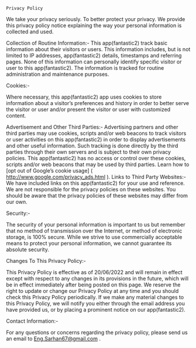 
								                                                    Privacy Policy
								
We take your privacy seriously. To better protect your privacy. We provide this privacy policy notice explaining the way your personal information is collected and used.

Collection of Routine Information:-
This app(fantastic2) track basic information about their visitors or users. This information includes, but is not limited to IP addresses, app(fantastic2) details, timestamps and referring pages. None of this information can personally identify specific visitor or user to this app(fantastic2). The information is tracked for routine administration and maintenance purposes.

Cookies:-

Where necessary, this app(fantastic2) app uses cookies to store information about a visitor’s preferences and history in order to better serve the visitor or user and/or present the visitor or user with customized content.

Advertisement and Other Third Parties:-
Advertising partners and other third parties may use cookies, scripts and/or web beacons to track visitors or user activities on this app(fantastic2) in order to display advertisements and other useful information. Such tracking is done directly by the third parties through their own servers and is subject to their own privacy policies. This app(fantastic2) has no access or control over these cookies, scripts and/or web beacons that may be used by third parties. Learn how to [opt out of Google’s cookie usage] ( http://www.google.com/privacy_ads.html ).
Links to Third Party Websites:-
We have included links on this app(fantastic2) for your use and reference.  We are not responsible for the privacy policies on these websites. You should be aware that the privacy policies of these websites may differ from our own.

Security:-

The security of your personal information is important to us but remember that no method of transmission over the Internet, or method of electronic storage, is 100% secure. While we strive to use commercially acceptable means to protect your personal information, we cannot guarantee its absolute security.

Changes To This Privacy Policy:-

This Privacy Policy is effective as of 20/06/2022  and will remain in effect except with respect to any changes in its provisions in the future, which will be in effect immediately after being posted on this page.
We reserve the right to update or change our Privacy Policy at any time and you should check this Privacy Policy periodically. If we make any material changes to this Privacy Policy, we will notify you either through the email address you have provided us, or by placing a prominent notice on our app(fantastic2).

Contact Information:-

For any questions or concerns regarding the privacy policy, please send us an email to Eng.Sarhan67@gmail.com .
